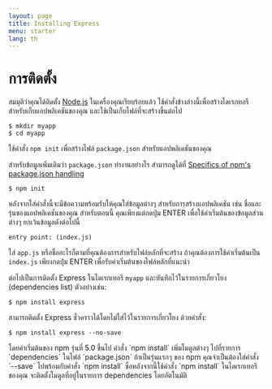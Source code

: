 ```yaml
---
layout: page
title: Installing Express
menu: starter
lang: th
---
```


# การติดตั้ง

สมมุติว่าคุณได้ติดตั้ง [Node.js](https://nodejs.org/) ในเครื่องคุณเรียบร้อยแล้ว ใช้คำสั่งข้างล่างนี้เพื่อสร้างไดเรกทอรีสำหรับเก็บแอปพลิเคชันของคุณ และใช้เป็นเก็บไฟล์ที่จะสร้างขึ้นต่อไป

```console
$ mkdir myapp
$ cd myapp
```

ใช้คำสั่ง `npm init` เพื่อสร้างไฟล์ `package.json` สำหรับแอปพลิเคชันของคุณ

สำหรับข้อมูลเพิ่มเติมว่า `package.json` ทำงานอย่างไร สำมารถดูได้ที่ [Specifics of npm's package.json handling](https://docs.npmjs.com/files/package.json)

```console
$ npm init
```

หลังจากใส่คำสั่งนี้จะมีข้อความพร้อมรับให้คุณใส่ข้อมูลต่างๆ สำหรับการสร้างแอปพลิเคชัน เช่น ชื่อและรุ่นของแอปพลิเคชันของคุณ
สำหรับตอนนี้ คุณเพียงแต่กดปุ่ม ENTER เพื่อใช้ค่าเริ่มต้นของข้อมูลส่วนต่างๆ ยกเว้นข้อมูลดังต่อไปนี้

```console
entry point: (index.js)
```

ใส่ `app.js` หรือชื่ออะไรก็ตามที่คุณต้องการสำหรับไฟล์หลักที่จะสร้าง ถ้าคุณต้องการใช้ค่าเริ่มต้นเป็น `index.js` เพียงกดปุ่ม ENTER เพื่อรับค่าเริ่มต้นของไฟล์หลักที่แนะนำ

ต่อไปเป็นการติดตั้ง Express ในไดเรกเทอรี `myapp` และบันทึกไว้ในรายการเกี่ยวโยง (dependencies list) ตัวอย่างเช่น:

```console
$ npm install express
```
สามารถติดตั้ง Express ชั่วคราวได้โดยไม่ใส่ไว้ในรายการเกี่ยวโยง ด้วยคำสั่ง:

```console
$ npm install express --no-save
```

<div class="doc-box doc-info" markdown="1">
โดยค่าเริ่มต้นของ npm รุ่นที่ 5.0 ขึ้นไป คำสั่ง `npm install` เพิ่มโมดูลต่างๆ ไปที่รายการ `dependencies` ในไฟล์ `package.json` ถ้าเป็นรุ่นแรกๆ ของ npm คุณจำเป็นต้องใส่คำสั่ง `--save` ไปพร้อมกับคำสั่ง `npm install` ซึ่อหลังจากนี้ใช้คำสั่ง `npm install` ในไดเรกเทอรีของคุณ จะติดตั้งโมดูลที่อยู่ในรายการ dependencies โดยอัตโนมัติ
</div>
